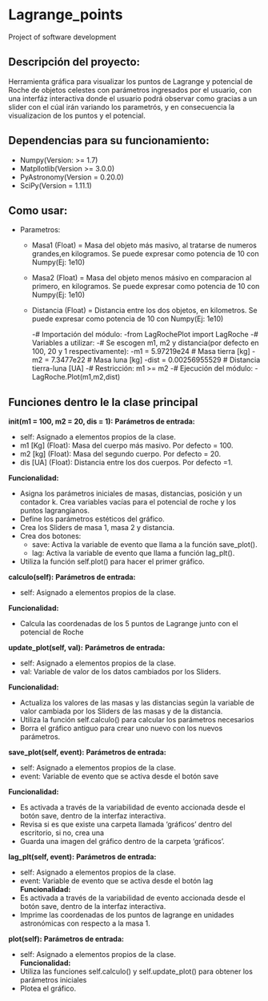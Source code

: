 # Lagrange_points
Project of software development


## Descripción del proyecto:

Herramienta gráfica para visualizar los puntos de Lagrange y potencial de Roche de objetos celestes con parámetros ingresados por el usuario, con una interfáz interactiva donde el usuario podrá observar como gracias a un slider con el cúal irán variando los parametrós, y en consecuencia la visualizacion de los puntos y el potencial.


## Dependencias para su funcionamiento:

* Numpy(Version: >= 1.7)
* Matpllotlib(Version >= 3.0.0)
* PyAstronomy(Version = 0.20.0)
* SciPy(Version = 1.11.1)


## Como usar:

* Parametros:
  * Masa1 (Float) = Masa del objeto más masivo, al tratarse de numeros grandes,en kilogramos. Se puede expresar como potencia de 10 con Numpy(Ej: 1e10)
  * Masa2 (Float) = Masa del objeto menos másivo en comparacion al primero, en kilogramos. Se puede expresar como potencia de 10 con Numpy(Ej: 1e10)
  * Distancia (Float) = Distancia entre los dos objetos, en kilometros. Se puede expresar como potencia de 10 con Numpy(Ej: 1e10)

    
    -# Importación del módulo:
    -from LagRochePlot import LagRoche
    -# Variables a utilizar:
    -# Se escogen m1, m2 y distancia(por defecto en 100, 20 y 1 respectivamente):
    -m1 = 5.97219e24      # Masa tierra [kg]
    -m2 = 7.3477e22       # Masa luna [kg]
    -dist = 0.00256955529  # Distancia tierra-luna [UA]
    -# Restricción: m1 >= m2
    -# Ejecución del módulo:
    -LagRoche.Plot(m1,m2,dist)


## Funciones dentro le la clase principal

**__init__(m1 = 100, m2 = 20, dis = 1):**
  **Parámetros de entrada:** 
   * self: Asignado a elementos propios de la clase.	
   * m1 [Kg] (Float): Masa del cuerpo más masivo. Por defecto = 100.
   * m2 [kg] (Float): Masa del segundo cuerpo. Por defecto = 20.
   * dis [UA] (Float): Distancia entre los dos cuerpos. Por defecto =1.

  **Funcionalidad:**
   * Asigna los parámetros iniciales de masas, distancias, posición y un contador k. Crea variables vacías para el potencial de roche y los puntos lagrangianos.
   * Define los parámetros estéticos del gráfico.
   * Crea los Sliders de masa 1, masa 2 y distancia.
   * Crea dos botones:
     * save: Activa la variable de evento que llama a la función save_plot().
     * lag: Activa la variable de evento que llama a función lag_plt().
   * Utiliza la función self.plot() para hacer el primer gráfico.


**calculo(self):**
  **Parámetros de entrada:** 
   * self: Asignado a elementos propios de la clase.	

  **Funcionalidad:**
   * Calcula las coordenadas de los 5 puntos de Lagrange junto con el potencial de Roche


**update_plot(self, val):**
  **Parámetros de entrada:**
   * self: Asignado a elementos propios de la clase.	
   * val: Variable de valor de los datos cambiados por los Sliders.

  **Funcionalidad:**
   * Actualiza los valores de las masas y las distancias según la variable de valor cambiada por los Sliders de las masas y de la distancia.
   * Utiliza la función self.calculo() para calcular los parámetros necesarios
   * Borra el gráfico antiguo para crear uno nuevo con los nuevos parámetros.


**save_plot(self, event):**
  **Parámetros de entrada:**
   * self: Asignado a elementos propios de la clase.	
   * event: Variable de evento que se activa desde el botón save

  **Funcionalidad:**
   * Es activada a través de la variabilidad de evento accionada desde el botón save, dentro de la interfaz interactiva.
   * Revisa si es que existe una carpeta llamada ‘gráficos’ dentro del escritorio, si no, crea una
   * Guarda una imagen del gráfico dentro de la carpeta ‘gráficos’.

**lag_plt(self, event):**
  **Parámetros de entrada:**
   * self: Asignado a elementos propios de la clase.	
   * event: Variable de evento que se activa desde el botón lag
  **Funcionalidad:**
   * Es activada a través de la variabilidad de evento accionada desde el botón save, dentro de la interfaz interactiva.
   * Imprime las coordenadas de los puntos de lagrange en unidades astronómicas con respecto a la masa 1.

**plot(self):**
  **Parámetros de entrada:**
   * self: Asignado a elementos propios de la clase.	
  **Funcionalidad:**
   * Utiliza las funciones self.calculo() y self.update_plot() para obtener los parámetros iniciales
   * Plotea el gráfico.

